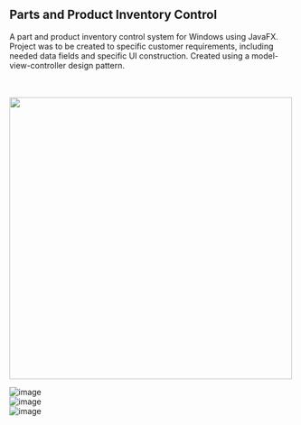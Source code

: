 ## Parts and Product Inventory Control
A part and product inventory control system for Windows using JavaFX.  Project was to be created to specific customer requirements, including needed data fields and specific UI construction.  Created using a model-view-controller design pattern.  
<br>
<br>

<img src="https://user-images.githubusercontent.com/25714007/86537082-21dfe980-beb2-11ea-931b-a74dfa0f5edf.png" width="500">
<br>

![image](https://user-images.githubusercontent.com/25714007/86537082-21dfe980-beb2-11ea-931b-a74dfa0f5edf.png)
<br>
![image](https://user-images.githubusercontent.com/25714007/86537085-2ad0bb00-beb2-11ea-91c7-8b9a4f6ae551.png)
<br>
![image](https://user-images.githubusercontent.com/25714007/86537090-2efcd880-beb2-11ea-84b4-902fc38510dc.png)
